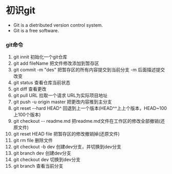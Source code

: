 # 初识git
* Git is a dietributed version control system.
* Git is a free software.

### git命令
1. git innit                    初始化一个git仓库
2. git add fileName             把文件修改添加到暂存区
3. git commit -m "des"          把暂存区的所有内容提交到当前分支 -m 后面描述提交改变
4. git status                   查看仓库当前状态
5. git diff                     查看更改
6. git pull URL                 拉取一个请求 URL为实际项目地址
7. git push -u origin master    把更改内容推到主分支
8. git reset --hard HEAD^       回退到上一个版本(HEAD^^上上个版本，HEAD~100上100个版本)
9. git checkout -- readme.md    把readme.md文件在工作区的修改全部撤销(还原文件)
10. git reset HEAD file         把暂存区的修改撤销掉(还原文件)
11. git rm file                 删除文件
12. git checkout -b dev         创建dev分支，并切换到dev分支
13. git branch dev              创建dev分支
14. git checkout dev            切换到dev分支
15. git branch                  查看当前分支